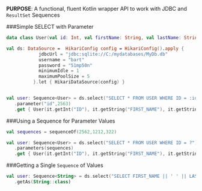 
**PURPOSE**: A functional, fluent Kotlin wrapper API to work with JDBC and `ResultSet` Sequences

###Simple SELECT with Parameter
```kotlin
data class User(val id: Int, val firstName: String, val lastName: String)

val ds: DataSource =  HikariConfig config = HikariConfig().apply {    
	        jdbcUrl = "jdbc:sqlite://C:/mydatabases/MyDb.db"
	        username = "bart"
	        password = "51mp50n"
	        minimumIdle = 1    
	        maximumPoolSize = 5 
          }.let { HikariDataSource(config) }


val user: Sequence<User> = ds.select("SELECT * FROM USER WHERE ID = :id")
   .parameter("id",2563)
   .get { User(it.getInt("ID"), it.getString("FIRST_NAME"), it.getString("LAST_NAME") } 

```

###Using a Sequence for Parameter Values

```kotlin
val sequences = sequenceOf(2562,1212,322)

val user: Sequence<User> = ds.select("SELECT * FROM USER WHERE ID = ?")
   .parameters(sequences)
   .get { User(it.getInt("ID"), it.getString("FIRST_NAME"), it.getString("LAST_NAME") } 

```
###Getting a Single `Sequence` of Values


```kotlin
val user: Sequence<String> = ds.select("SELECT FIRST_NAME || ' ' || LAST_NAME FROM USER")
   .getAs(String::class)
```
